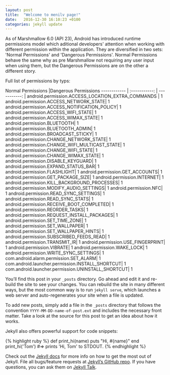 ```yaml
---
layout: post
title:  "Welcome to menilv page!"
date:   2016-12-30 16:10:23 +0100
categories: jekyll update
---
```


As of Marshmallow 6.0 (API 23), Android has introduced runtime permissions model which aditional developers' attention when working with different permission within the application. They are diversified in two sets: 'Normal Permissions' and 'Dangerous Permissions'. Normal Permissions behave the same why as pre Marshmallow not requiring any user input when using them, but the Dangerous Permissions are on the other a different story.

Full list of permissions by typs:

Normal Permissions									|Dangerous Permissions
------------ | :-----------: | -----------: |
android.permission.ACCESS_LOCATION_EXTRA_COMMANDS 	| 1
android.permission.ACCESS_NETWORK_STATE| 1
android.permission.ACCESS_NOTIFICATION_POLICY| 1
android.permission.ACCESS_WIFI_STATE| 1
android.permission.ACCESS_WIMAX_STATE| 1
android.permission.BLUETOOTH| 1
android.permission.BLUETOOTH_ADMIN| 1
android.permission.BROADCAST_STICKY| 1
android.permission.CHANGE_NETWORK_STATE| 1
android.permission.CHANGE_WIFI_MULTICAST_STATE| 1
android.permission.CHANGE_WIFI_STATE| 1
android.permission.CHANGE_WIMAX_STATE| 1
android.permission.DISABLE_KEYGUARD| 1
android.permission.EXPAND_STATUS_BAR| 1
android.permission.FLASHLIGHT| 1
android.permission.GET_ACCOUNTS| 1
android.permission.GET_PACKAGE_SIZE| 1
android.permission.INTERNET| 1
android.permission.KILL_BACKGROUND_PROCESSES| 1
android.permission.MODIFY_AUDIO_SETTINGS| 1
android.permission.NFC| 1
android.permission.READ_SYNC_SETTINGS| 1
android.permission.READ_SYNC_STATS| 1
android.permission.RECEIVE_BOOT_COMPLETED| 1
android.permission.REORDER_TASKS| 1
android.permission.REQUEST_INSTALL_PACKAGES| 1
android.permission.SET_TIME_ZONE| 1
android.permission.SET_WALLPAPER| 1
android.permission.SET_WALLPAPER_HINTS| 1
android.permission.SUBSCRIBED_FEEDS_READ| 1
android.permission.TRANSMIT_IR| 1
android.permission.USE_FINGERPRINT| 1
android.permission.VIBRATE| 1
android.permission.WAKE_LOCK| 1
android.permission.WRITE_SYNC_SETTINGS| 1
com.android.alarm.permission.SET_ALARM| 1
com.android.launcher.permission.INSTALL_SHORTCUT| 1
com.android.launcher.permission.UNINSTALL_SHORTCUT| 1

You’ll find this post in your `_posts` directory. Go ahead and edit it and re-build the site to see your changes. You can rebuild the site in many different ways, but the most common way is to run `jekyll serve`, which launches a web server and auto-regenerates your site when a file is updated.

To add new posts, simply add a file in the `_posts` directory that follows the convention `YYYY-MM-DD-name-of-post.ext` and includes the necessary front matter. Take a look at the source for this post to get an idea about how it works.

Jekyll also offers powerful support for code snippets:

{% highlight ruby %}
def print_hi(name)
  puts "Hi, #{name}"
end
print_hi('Tom')
#=> prints 'Hi, Tom' to STDOUT.
{% endhighlight %}

Check out the [Jekyll docs][jekyll-docs] for more info on how to get the most out of Jekyll. File all bugs/feature requests at [Jekyll’s GitHub repo][jekyll-gh]. If you have questions, you can ask them on [Jekyll Talk][jekyll-talk].

[jekyll-docs]: http://jekyllrb.com/docs/home
[jekyll-gh]:   https://github.com/jekyll/jekyll
[jekyll-talk]: https://talk.jekyllrb.com/
